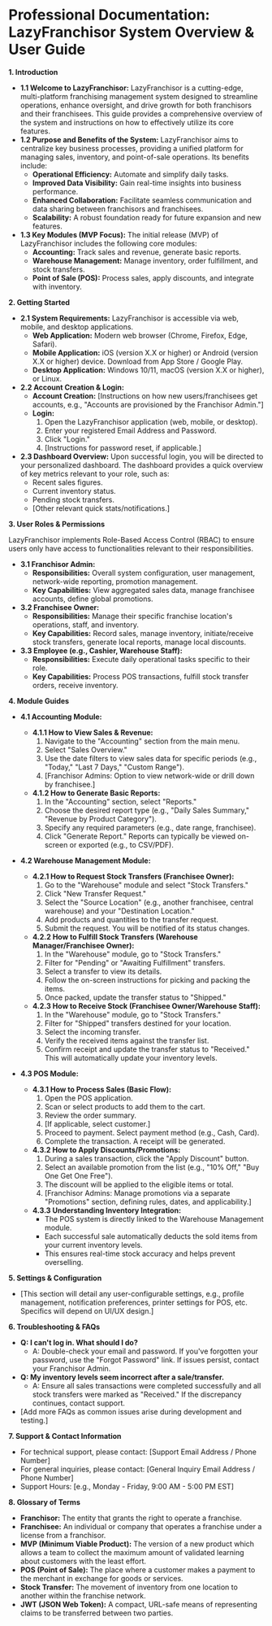 # Professional Documentation: LazyFranchisor System Overview & User Guide

**1. Introduction**

*   **1.1 Welcome to LazyFranchisor:**
    LazyFranchisor is a cutting-edge, multi-platform franchising management system designed to streamline operations, enhance oversight, and drive growth for both franchisors and their franchisees. This guide provides a comprehensive overview of the system and instructions on how to effectively utilize its core features.
*   **1.2 Purpose and Benefits of the System:**
    LazyFranchisor aims to centralize key business processes, providing a unified platform for managing sales, inventory, and point-of-sale operations. Its benefits include:
    *   **Operational Efficiency:** Automate and simplify daily tasks.
    *   **Improved Data Visibility:** Gain real-time insights into business performance.
    *   **Enhanced Collaboration:** Facilitate seamless communication and data sharing between franchisors and franchisees.
    *   **Scalability:** A robust foundation ready for future expansion and new features.
*   **1.3 Key Modules (MVP Focus):**
    The initial release (MVP) of LazyFranchisor includes the following core modules:
    *   **Accounting:** Track sales and revenue, generate basic reports.
    *   **Warehouse Management:** Manage inventory, order fulfillment, and stock transfers.
    *   **Point of Sale (POS):** Process sales, apply discounts, and integrate with inventory.

**2. Getting Started**

*   **2.1 System Requirements:**
    LazyFranchisor is accessible via web, mobile, and desktop applications.
    *   **Web Application:** Modern web browser (Chrome, Firefox, Edge, Safari).
    *   **Mobile Application:** iOS (version X.X or higher) or Android (version X.X or higher) device. Download from App Store / Google Play.
    *   **Desktop Application:** Windows 10/11, macOS (version X.X or higher), or Linux.
*   **2.2 Account Creation & Login:**
    *   **Account Creation:** [Instructions on how new users/franchisees get accounts, e.g., "Accounts are provisioned by the Franchisor Admin."]
    *   **Login:**
        1.  Open the LazyFranchisor application (web, mobile, or desktop).
        2.  Enter your registered Email Address and Password.
        3.  Click "Login."
        4.  [Instructions for password reset, if applicable.]
*   **2.3 Dashboard Overview:**
    Upon successful login, you will be directed to your personalized dashboard. The dashboard provides a quick overview of key metrics relevant to your role, such as:
    *   Recent sales figures.
    *   Current inventory status.
    *   Pending stock transfers.
    *   [Other relevant quick stats/notifications.]

**3. User Roles & Permissions**

LazyFranchisor implements Role-Based Access Control (RBAC) to ensure users only have access to functionalities relevant to their responsibilities.

*   **3.1 Franchisor Admin:**
    *   **Responsibilities:** Overall system configuration, user management, network-wide reporting, promotion management.
    *   **Key Capabilities:** View aggregated sales data, manage franchisee accounts, define global promotions.
*   **3.2 Franchisee Owner:**
    *   **Responsibilities:** Manage their specific franchise location's operations, staff, and inventory.
    *   **Key Capabilities:** Record sales, manage inventory, initiate/receive stock transfers, generate local reports, manage local discounts.
*   **3.3 Employee (e.g., Cashier, Warehouse Staff):**
    *   **Responsibilities:** Execute daily operational tasks specific to their role.
    *   **Key Capabilities:** Process POS transactions, fulfill stock transfer orders, receive inventory.

**4. Module Guides**

*   **4.1 Accounting Module:**
    *   **4.1.1 How to View Sales & Revenue:**
        1.  Navigate to the "Accounting" section from the main menu.
        2.  Select "Sales Overview."
        3.  Use the date filters to view sales data for specific periods (e.g., "Today," "Last 7 Days," "Custom Range").
        4.  [Franchisor Admins: Option to view network-wide or drill down by franchisee.]
    *   **4.1.2 How to Generate Basic Reports:**
        1.  In the "Accounting" section, select "Reports."
        2.  Choose the desired report type (e.g., "Daily Sales Summary," "Revenue by Product Category").
        3.  Specify any required parameters (e.g., date range, franchisee).
        4.  Click "Generate Report." Reports can typically be viewed on-screen or exported (e.g., to CSV/PDF).

*   **4.2 Warehouse Management Module:**
    *   **4.2.1 How to Request Stock Transfers (Franchisee Owner):**
        1.  Go to the "Warehouse" module and select "Stock Transfers."
        2.  Click "New Transfer Request."
        3.  Select the "Source Location" (e.g., another franchisee, central warehouse) and your "Destination Location."
        4.  Add products and quantities to the transfer request.
        5.  Submit the request. You will be notified of its status changes.
    *   **4.2.2 How to Fulfill Stock Transfers (Warehouse Manager/Franchisee Owner):**
        1.  In the "Warehouse" module, go to "Stock Transfers."
        2.  Filter for "Pending" or "Awaiting Fulfillment" transfers.
        3.  Select a transfer to view its details.
        4.  Follow the on-screen instructions for picking and packing the items.
        5.  Once packed, update the transfer status to "Shipped."
    *   **4.2.3 How to Receive Stock (Franchisee Owner/Warehouse Staff):**
        1.  In the "Warehouse" module, go to "Stock Transfers."
        2.  Filter for "Shipped" transfers destined for your location.
        3.  Select the incoming transfer.
        4.  Verify the received items against the transfer list.
        5.  Confirm receipt and update the transfer status to "Received." This will automatically update your inventory levels.

*   **4.3 POS Module:**
    *   **4.3.1 How to Process Sales (Basic Flow):**
        1.  Open the POS application.
        2.  Scan or select products to add them to the cart.
        3.  Review the order summary.
        4.  [If applicable, select customer.]
        5.  Proceed to payment. Select payment method (e.g., Cash, Card).
        6.  Complete the transaction. A receipt will be generated.
    *   **4.3.2 How to Apply Discounts/Promotions:**
        1.  During a sales transaction, click the "Apply Discount" button.
        2.  Select an available promotion from the list (e.g., "10% Off," "Buy One Get One Free").
        3.  The discount will be applied to the eligible items or total.
        4.  [Franchisor Admins: Manage promotions via a separate "Promotions" section, defining rules, dates, and applicability.]
    *   **4.3.3 Understanding Inventory Integration:**
        *   The POS system is directly linked to the Warehouse Management module.
        *   Each successful sale automatically deducts the sold items from your current inventory levels.
        *   This ensures real-time stock accuracy and helps prevent overselling.

**5. Settings & Configuration**

*   [This section will detail any user-configurable settings, e.g., profile management, notification preferences, printer settings for POS, etc. Specifics will depend on UI/UX design.]

**6. Troubleshooting & FAQs**

*   **Q: I can't log in. What should I do?**
    *   A: Double-check your email and password. If you've forgotten your password, use the "Forgot Password" link. If issues persist, contact your Franchisor Admin.
*   **Q: My inventory levels seem incorrect after a sale/transfer.**
    *   A: Ensure all sales transactions were completed successfully and all stock transfers were marked as "Received." If the discrepancy continues, contact support.
*   [Add more FAQs as common issues arise during development and testing.]

**7. Support & Contact Information**

*   For technical support, please contact: [Support Email Address / Phone Number]
*   For general inquiries, please contact: [General Inquiry Email Address / Phone Number]
*   Support Hours: [e.g., Monday - Friday, 9:00 AM - 5:00 PM EST]

**8. Glossary of Terms**

*   **Franchisor:** The entity that grants the right to operate a franchise.
*   **Franchisee:** An individual or company that operates a franchise under a license from a franchisor.
*   **MVP (Minimum Viable Product):** The version of a new product which allows a team to collect the maximum amount of validated learning about customers with the least effort.
*   **POS (Point of Sale):** The place where a customer makes a payment to the merchant in exchange for goods or services.
*   **Stock Transfer:** The movement of inventory from one location to another within the franchise network.
*   **JWT (JSON Web Token):** A compact, URL-safe means of representing claims to be transferred between two parties.